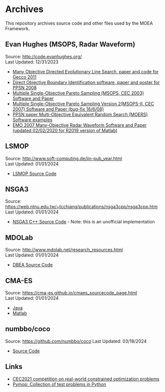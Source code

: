 # Archives

This repository archives source code and other files used by the MOEA Framework.

## Evan Hughes (MSOPS, Radar Waveform)

Source: http://code.evanhughes.org/  
Last Updated: 12/31/2023

* [Many Objective Directed Evolutionary Line Search, paper and code for Gecco 2011](evanhughes/MODELS_code.zip)
* [Direct Objective Boundary Identification software, paper and poster for PPSN 2008](evanhughes/dobi.zip)
* [Multiple Single-Objective Pareto Sampling (MSOPS, CEC 2003) Software and Paper](evanhughes/msops.zip)
* [Multiple Single-Objective Pareto Sampling Version 2(MSOPS-II, CEC 2007) Software and Paper (bug-fix 16/6/08)](evanhughes/msops2.zip)
* [PPSN paper Multi-Objective Equivalent Random Search (MOERS) Software examples](evanhughes/moers.zip)
* [EMO 2007 Many-Objective Radar Waveform Software and Paper (updated 02/02/2020 for R2019 version of Matlab)](evanhughes/radar_many.zip)

## LSMOP

Source: http://www.soft-computing.de/jin-pub_year.html  
Last Updated: 01/01/2024

* [LSMOP Source Code](LSMOP/LSMOP_Matlab.zip)

## NSGA3

Source: https://web.ntnu.edu.tw/~tcchiang/publications/nsga3cpp/nsga3cpp.htm  
Last Updated: 01/01/2024

* [NSGA3 C++ Source Code](nsga3cpp/nsga3cpp1.20.rar) - Note: this is an unofficial implementation

## MDOLab

Source: http://www.mdolab.net/research_resources.html  
Last Updated: 01/01/2024

* [DBEA Source Code](mdolab/Matlab-DBEA.rar)

## CMA-ES

Source: https://cma-es.github.io/cmaes_sourcecode_page.html  
Last Updated: 01/01/2024

* [Java](cmaes/cmaes_java.jar)
* [Matlab](cmaes/cmaes.m)

## numbbo/coco

Source: https://github.com/numbbo/coco
Last Updated: 03/18/2024

* [Source Code](coco-master.zip)

## Links

* [CEC2021 competition on real-world constrained optimization problems](https://github.com/P-N-Suganthan/2021-RW-MOP)
* [Pymop: Collection of test problems in Python](https://github.com/msu-coinlab/pymop)
